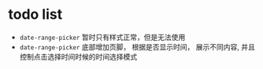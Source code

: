 # todo list

-   `date-range-picker` 暂时只有样式正常，但是无法使用
-   `date-range-picker` 底部增加页脚， 根据是否显示时间， 展示不同内容, 并且控制点击选择时间时候的时间选择模式
